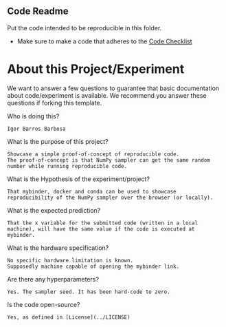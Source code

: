 ## Code Readme

Put the code intended to be reproducible in this folder.
 - Make sure to make a code that adheres to the [Code Checklist](../checklist/code.md)

# About this Project/Experiment

We want to answer a few questions to guarantee that basic documentation about code/experiment is available. We recommend you answer these questions if forking this template.

Who is doing this?

```
Igor Barros Barbosa
```

What is the purpose of this project?

```
Showcase a simple proof-of-concept of reproducible code.
The proof-of-concept is that NumPy sampler can get the same random number while running reproducible code.
```

What is the Hypothesis of the experiment/project?

```
That mybinder, docker and conda can be used to showcase reproducibility of the NumPy sampler over the browser (or locally).
```

What is the expected prediction?

```
That the x variable for the submitted code (written in a local machine), will have the same value if the code is executed at mybinder.
```

What is the hardware specification?

```
No specific hardware limitation is known. 
Supposedly machine capable of opening the mybinder link.
```

Are there any hyperparameters?

```
Yes. The sampler seed. It has been hard-code to zero.
```

Is the code open-source?

```
Yes, as defined in [License](../LICENSE)
```

